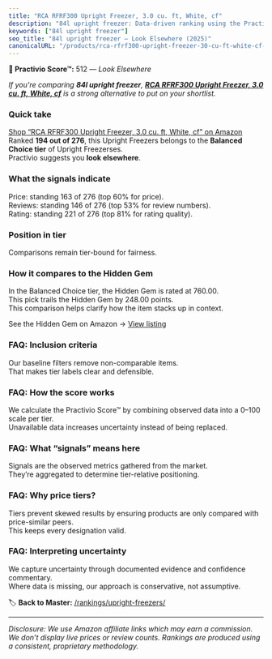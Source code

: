 ```yaml
---
title: "RCA RFRF300 Upright Freezer, 3.0 cu. ft, White, cf"
description: "84l upright freezer: Data-driven ranking using the Practivio Score™. Positioned by quality, value, demand, findability, momentum."
keywords: ["84l upright freezer"]
seo_title: "84l upright freezer — Look Elsewhere (2025)"
canonicalURL: "/products/rca-rfrf300-upright-freezer-30-cu-ft-white-cf-B07DHCLTLL/"
---
```


**🚫 Practivio Score™:** 512 — _Look Elsewhere_


*If you're comparing **84l upright freezer**, **[RCA RFRF300 Upright Freezer, 3.0 cu. ft, White, cf](https://www.amazon.com/dp/B07DHCLTLL?tag=practivio-20)** is a strong alternative to put on your shortlist.*
### Quick take
[Shop “RCA RFRF300 Upright Freezer, 3.0 cu. ft, White, cf” on Amazon](https://www.amazon.com/dp/B07DHCLTLL?tag=practivio-20)
Ranked **194 out of 276**, this Upright Freezers belongs to the **Balanced Choice tier** of Upright Freezerses.  
Practivio suggests you **look elsewhere**.

### What the signals indicate
Price: standing 163 of 276 (top 60% for price).  
Reviews: standing 146 of 276 (top 53% for review numbers).  
Rating: standing 221 of 276 (top 81% for rating quality).  

### Position in tier
Comparisons remain tier-bound for fairness.

### How it compares to the Hidden Gem
In the Balanced Choice tier, the Hidden Gem is rated at 760.00.  
This pick trails the Hidden Gem by 248.00 points.  
This comparison helps clarify how the item stacks up in context.  

See the Hidden Gem on Amazon → [View listing](https://www.amazon.com/dp/B08P6CS4SW?tag=practivio-20)

### FAQ: Inclusion criteria
Our baseline filters remove non-comparable items.  
That makes tier labels clear and defensible.

### FAQ: How the score works
We calculate the Practivio Score™ by combining observed data into a 0–100 scale per tier.  
Unavailable data increases uncertainty instead of being replaced.

### FAQ: What “signals” means here
Signals are the observed metrics gathered from the market.  
They’re aggregated to determine tier-relative positioning.

### FAQ: Why price tiers?
Tiers prevent skewed results by ensuring products are only compared with price-similar peers.  
This keeps every designation valid.

### FAQ: Interpreting uncertainty
We capture uncertainty through documented evidence and confidence commentary.  
Where data is missing, our approach is conservative, not assumptive.


🏷️ **Back to Master:** [/rankings/upright-freezers/](/rankings/upright-freezers/)

---
_Disclosure: We use Amazon affiliate links which may earn a commission. We don’t display live prices or review counts. Rankings are produced using a consistent, proprietary methodology._
